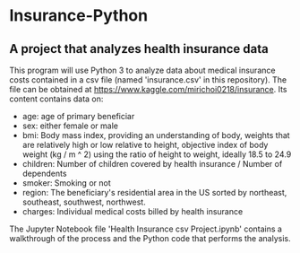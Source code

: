 
# Insurance-Python

## A project that analyzes health insurance data


This program will use Python 3 to analyze data about medical insurance costs contained in a csv file (named 'insurance.csv' in this repository). The file can be obtained at https://www.kaggle.com/mirichoi0218/insurance. Its content contains data on:

+ age: age of primary beneficiar
+ sex: either female or male
+ bmi: Body mass index, providing an understanding of body, weights that are relatively high or low relative to height, objective index of body weight (kg / m ^ 2) using the ratio of height to weight, ideally 18.5 to 24.9
+ children: Number of children covered by health insurance / Number of dependents
+ smoker: Smoking or not
+ region: The beneficiary's residential area in the US sorted by northeast, southeast, southwest, northwest.
+ charges: Individual medical costs billed by health insurance

The Jupyter Notebook file 'Health Insurance csv Project.ipynb' contains a walkthrough of the process and the Python code that performs the analysis.
